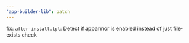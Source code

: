 ```yaml
---
"app-builder-lib": patch
---
```


fix: `after-install.tpl`: Detect if apparmor is enabled instead of just file-exists check
